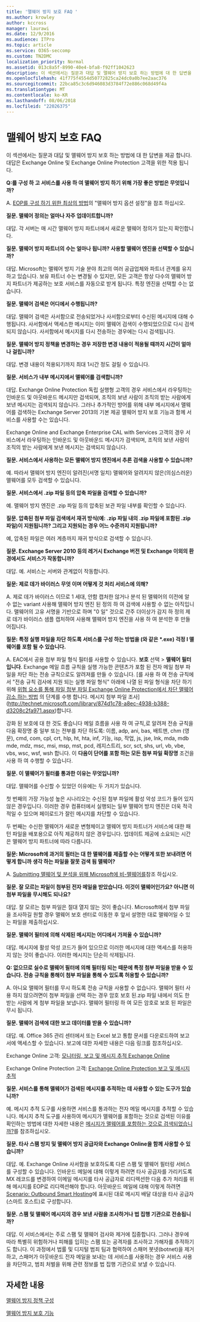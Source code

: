 ```yaml
---
title: '맬웨어 방지 보호 FAQ '
ms.author: krowley
author: kccross
manager: laurawi
ms.date: 12/9/2016
ms.audience: ITPro
ms.topic: article
ms.service: O365-seccomp
ms.custom: TN2DMC
localization_priority: Normal
ms.assetid: 013c8a5f-8990-40e4-bfa8-f92ff1042623
description: 이 섹션에서는 질문과 대답 및 맬웨어 방지 보호 하는 방법에 대 한 답변을 제공 합니다. 대답은 Exchange Online 및 Exchange Online Protection 고객을 위한 적용 됩니다.
ms.openlocfilehash: 41f775f4554d50772825ca24dc0a0b7ee2aac376
ms.sourcegitcommit: 22bca85c3c6d946083d3784f72e886c068d49f4a
ms.translationtype: MT
ms.contentlocale: ko-KR
ms.lasthandoff: 08/06/2018
ms.locfileid: "22026375"
---
```

# <a name="anti-malware-protection-faq"></a>맬웨어 방지 보호 FAQ 

이 섹션에서는 질문과 대답 및 맬웨어 방지 보호 하는 방법에 대 한 답변을 제공 합니다. 대답은 Exchange Online 및 Exchange Online Protection 고객을 위한 적용 됩니다.
  
 **Q:를 구성 하 고 서비스를 사용 하 여 맬웨어 방지 하기 위해 가장 좋은 방법은 무엇입니까?**
  
A. [EOP를 구성 하기 위한 최상의 방법](eop/best-practices-for-configuring-eop.md)의 "맬웨어 방지 옵션 설정"을 참조 하십시오.
  
 **질문. 맬웨어 정의는 얼마나 자주 업데이트합니까?**
  
대답. 각 서버는 매 시간 맬웨어 방지 파트너에서 새로운 맬웨어 정의가 있는지 확인합니다.
  
 **질문. 맬웨어 방지 파트너의 수는 얼마나 됩니까? 사용할 맬웨어 엔진을 선택할 수 있습니까?**
  
대답. Microsoft는 맬웨어 방지 기술 분야 최고의 여러 공급업체와 파트너 관계를 유지하고 있습니다. 보유 파트너 수는 변경될 수 있지만, 모든 고객은 항상 다수의 맬웨어 방지 파트너가 제공하는 보호 서비스를 자동으로 받게 됩니다. 특정 엔진을 선택할 수는 없습니다.
  
 **질문. 맬웨어 검색은 어디에서 수행됩니까?**
  
대답. 맬웨어 검색은 사서함으로 전송되었거나 사서함으로부터 수신된 메시지에 대해 수행됩니다. 사서함에서 액세스한 메시지는 이미 맬웨어 검색이 수행되었으므로 다시 검색되지 않습니다. 사서함에서 메시지를 다시 전송하는 경우에는 다시 검색됩니다.
  
 **질문. 맬웨어 방지 정책을 변경하는 경우 저장한 변경 내용이 적용될 때까지 시간이 얼마나 걸립니까?**
  
대답. 변경 내용이 적용되기까지 최대 1시간 정도 걸릴 수 있습니다.
  
 **질문. 서비스가 내부 메시지에서 맬웨어를 검색합니까?**
  
대답. Exchange Online Protection 독립 실행형 고객의 경우 서비스에서 라우팅하는 인바운드 및 아웃바운드 메시지만 검색되며, 조직의 보낸 사람이 조직의 받는 사람에게 보낸 메시지는 검색되지 않습니다. 그러나 추가적인 방어를 위해 내부 메시지에서 맬웨어를 검색하는 Exchange Server 2013의 기본 제공 맬웨어 방지 보호 기능과 함께 서비스를 사용할 수는 있습니다.
  
Exchange Online and Exchange Enterprise CAL with Services 고객의 경우 서비스에서 라우팅하는 인바운드 및 아웃바운드 메시지가 검색되며, 조직의 보낸 사람이 조직의 받는 사람에게 보낸 메시지는 검색되지 않습니다. 
  
 **질문. 서비스에서 사용하는 모든 맬웨어 방지 엔진에서 추론 검색을 사용할 수 있습니까?**
  
예. 따라서 맬웨어 방지 엔진이 알려진(서명 일치) 맬웨어와 알려지지 않은(의심스러운) 맬웨어를 모두 검색할 수 있습니다.
  
 **질문. 서비스에서 .zip 파일 등의 압축 파일을 검색할 수 있습니까?**
  
예. 맬웨어 방지 엔진은 .zip 파일 등의 압축된 보관 파일 내부를 확인할 수 있습니다.
  
 **질문. 압축된 첨부 파일 검색에서 재귀 방식(예: .zip 파일 내의 .zip 파일에 포함된 .zip 파일)이 지원됩니까? 그리고 지원되는 경우 어느 수준까지 지원됩니까?**
  
예, 압축된 파일은 여러 계층까지 재귀 방식으로 검색할 수 있습니다.
  
 **질문. Exchange Server 2010 등의 레거시 Exchange 버전 및 Exchange 이외의 환경에서도 서비스가 작동합니까?**
  
대답. 예. 서비스는 서버와 관계없이 작동합니다.
  
 **질문: 제로 데가 바이러스 무엇 이며 어떻게 것 처리 서비스에 의해?**
  
A. 제로 데가 바이러스 이므로 1 세대, 안함 캡처한 않거나 분석 된 맬웨어의 이전에 알 수 없는 variant 사용해 맬웨어 방지 엔진 된 정의 하 여 검색에 사용할 수 없는 아직입니다. 맬웨어의 고유 서명을 기반으로 하며 "0 일" 것으로 간주 더이상가 감지 하 정의 제로 데가 바이러스 샘플 캡처하여 사용해 맬웨어 방지 엔진을 사용 하 여 분석한 후 만들어집니다.
  
 **질문: 특정 실행 파일을 차단 하도록 서비스를 구성 하는 방법을 (와 같은 \*.exe) 걱정 I 맬웨어를 포함 될 수 있습니다.**
  
A. EAC에서 공용 첨부 파일 형식 필터를 사용할 수 있습니다. **보호** 선택 \> **맬웨어 필터입니다**. Exchange 메일 흐름 규칙을 실행 가능한 콘텐츠가 포함 된 전자 메일 첨부 파일을 차단 하는 전송 규칙으로도 알려져를 만들 수 있습니다. [를 사용 하 여 전송 규칙에서 "전송 규칙 검사에 지원 되는 실행 파일 형식" 아래에 나열 된 파일 형식을 차단 하기 위해 [위협 요소를 통해 파일 첨부 파일 Exchange Online Protection에서 차단 맬웨어 감소 하는 방법](https://support.microsoft.com/kb/2959596) 의 단계를 수행 합니다. 메시지 첨부 파일 조사](http://technet.microsoft.com/library/874d1c78-a8ec-4938-b388-d3208c2fa971.aspx)합니다.
  
강화 된 보호에 대 한 것도 좋습니다 메일 흐름을 사용 하 여 규칙,로 알려져 전송 규칙을 다음 확장명 중 일부 또는 전부를 차단 하도록: 이름, adp, ani, bas, 배트맨, chm (영문), cmd, com, cpl, crt, hlp, ht, hta, inf, 기능, isp, 작업, js, jse, lnk, mda, mdb mde, mdz, msc, msi, msp, mst, pcd, 레지스트리, scr, sct, shs, url, vb, vbe, vbs, wsc, wsf, wsh 합니다. 이 **다음이 단어를 포함 하는 모든 첨부 파일 확장명** 조건을 사용 하 여 수행할 수 있습니다. 
  
 **질문. 이 맬웨어가 필터를 통과한 이유는 무엇입니까?**
  
대답. 맬웨어를 수신할 수 있었던 이유에는 두 가지가 있습니다.
  
첫 번째의 가장 가능성 높은 시나리오는 수신된 첨부 파일에 활성 악성 코드가 들어 있지 않은 경우입니다. 이러한 경우 컴퓨터에서 실행되는 일부 맬웨어 방지 엔진은 더욱 적극적일 수 있으며 페이로드가 잘린 메시지를 차단할 수 있습니다.
  
두 번째는 수신한 맬웨어가 새로운 변형체이고 맬웨어 방지 파트너가 서비스에 대한 패턴 파일을 배포용으로 아직 제공하지 않은 경우입니다. 업데이트 제공에 소요되는 시간은 맬웨어 방지 파트너에 따라 다릅니다.
  
 **질문: Microsoft에 과거의 필터는 대 한 맬웨어를 제출할 수는 어떻게 또한 보내려면 어떻게 합니까 생각 하는 파일을 잘못 검색 됨 맬웨어?**
  
A. [Submitting 맬웨어 및 분석을 위해 Microsoft에 비-맬웨어를](submitting-malware-and-non-malware-to-microsoft-for-analysis.md)참조 하십시오.
  
 **질문. 잘 모르는 파일이 첨부된 전자 메일을 받았습니다. 이것이 맬웨어인가요? 아니면 이 첨부 파일을 무시해도 되나요?**
  
대답. 잘 모르는 첨부 파일은 절대 열지 않는 것이 좋습니다. Microsoft에서 첨부 파일을 조사하길 원할 경우 맬웨어 보호 센터로 이동한 후 앞서 설명한 대로 맬웨어일 수 있는 파일을 제출하십시오.
  
 **질문. 맬웨어 필터에 의해 삭제된 메시지는 어디에서 가져올 수 있습니까?**
  
대답. 메시지에 활성 악성 코드가 들어 있으므로 이러한 메시지에 대한 액세스를 허용하지 않는 것이 좋습니다. 이러한 메시지는 단순히 삭제됩니다.
  
 **Q: 없으므로 실수로 맬웨어 필터에 의해 필터링 되는 때문에 특정 첨부 파일을 받을 수 있습니다. 전송 규칙을 통해이 첨부 파일을 통해 수 있도록 허용할 수 있습니까?**
  
A. 아니요 맬웨어 필터를 무시 하도록 전송 규칙을 사용할 수 없습니다. 맬웨어 필터 사용 하지 않으려면이 첨부 파일을 선택 하는 경우 암호 보호 된.zip 파일 내에서 의도 한 받는 사람에 게 첨부 파일을 보냅니다. 맬웨어 필터링 하 여 모든 암호로 보호 된 파일은 무시 됩니다.
  
 **질문. 맬웨어 검색에 대한 보고 데이터를 받을 수 있습니까?**
  
대답. 예. Office 365 관리 센터에서 또는 Excel 보고 통합 문서를 다운로드하여 보고서에 액세스할 수 있습니다. 보고에 대한 자세한 내용은 다음 링크를 참조하십시오. 
  
Exchange Online 고객: [모니터링, 보고 및 메시지 추적 Exchange Online](http://technet.microsoft.com/library/87bdeeae-bd80-4a3b-95c5-62fbaf97c2e8.aspx)
  
Exchange Online Protection 고객: [Exchange Online Protection 보고 및 메시지 추적](eop/reporting-and-message-trace-in-exchange-online-protection.md)
  
 **질문. 서비스를 통해 맬웨어가 검색된 메시지를 추적하는 데 사용할 수 있는 도구가 있습니까?**
  
예. 메시지 추적 도구를 사용하면 서비스를 통과하는 전자 메일 메시지를 추적할 수 있습니다. 메시지 추적 도구를 사용하여 메시지가 맬웨어를 포함하는 것으로 검색된 이유를 확인하는 방법에 대한 자세한 내용은 [메시지가 맬웨어를 포함하는 것으로 검색되었습니까?](http://technet.microsoft.com/library/aa49e3f9-a5b1-4410-aac2-ddbbf3f5bfb2.aspx#BKMB_Whywasamessagedetectedtocontainmalware)를 참조하십시오.
  
 **질문. 타사 스팸 방지 및 맬웨어 방지 공급자와 Exchange Online을 함께 사용할 수 있습니까?**
  
대답. 예. Exchange Online 사서함을 보호하도록 다른 스팸 및 맬웨어 필터링 서비스를 구성할 수 있습니다. 인바운드 메일에 대해 이렇게 하려면 타사 공급자를 가리키도록 MX 레코드를 변경하여 이메일 메시지를 타사 공급자로 리디렉션한 다음 추가 처리를 위해 메시지를 EOP로 리디렉션해야 합니다. 아웃바운드 메일에 대해 이렇게 하려면 [Scenario: Outbound Smart Hosting](http://technet.microsoft.com/library/431b3f02-4efd-4bd3-94e7-eecd03f8ef5e.aspx)에 표시된 대로 메시지 배달 대상을 타사 공급자(스마트 호스트)로 구성합니다.
  
 **질문. 스팸 및 맬웨어 메시지의 경우 보낸 사람을 조사하거나 법 집행 기관으로 전송됩니까?**
  
대답. 이 서비스에서는 주로 스팸 및 맬웨어 검사와 제거에 집중합니다. 그러나 경우에 따라 특별히 위험하거나 피해를 입히는 스팸 또는 공격자를 조사하고 가해자를 추적하기도 합니다. 이 과정에서 법률 및 디지털 범죄 팀과 협력하여 스패머 봇넷(botnet)을 제거하고, 스패머가 아웃바운드 전자 메일을 보내는 데 서비스를 사용하는 경우 서비스 사용을 차단하고, 범죄 처벌을 위해 관련 정보를 법 집행 기관으로 보낼 수 있습니다.
  
## <a name="for-more-information"></a>자세한 내용

[맬웨어 방지 정책 구성](configure-anti-malware-policies.md)
  
[맬웨어 방지 보호 기능](anti-malware-protection.md)
  

